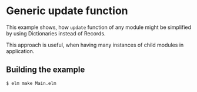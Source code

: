 # Generic update function

This example shows, how `update` function of any module might be simplified by using Dictionaries instead of Records.

This approach is useful, when having many instances of child modules in application.

## Building the example

```sh
$ elm make Main.elm
```
